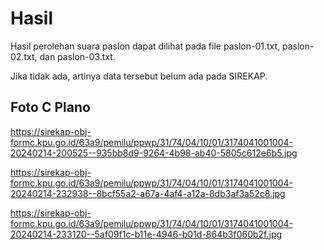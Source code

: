 # Hasil

Hasil perolehan suara paslon dapat dilihat pada file paslon-01.txt, paslon-02.txt, dan paslon-03.txt.

Jika tidak ada, artinya data tersebut belum ada pada SIREKAP.

## Foto C Plano

https://sirekap-obj-formc.kpu.go.id/63a9/pemilu/ppwp/31/74/04/10/01/3174041001004-20240214-200525--935bb8d9-9264-4b98-ab40-5805c612e6b5.jpg

https://sirekap-obj-formc.kpu.go.id/63a9/pemilu/ppwp/31/74/04/10/01/3174041001004-20240214-232938--8bcf55a2-a67a-4af4-a12a-8db3af3a52c8.jpg

https://sirekap-obj-formc.kpu.go.id/63a9/pemilu/ppwp/31/74/04/10/01/3174041001004-20240214-233120--5af09f1c-b11e-4946-b01d-864b3f060b2f.jpg
